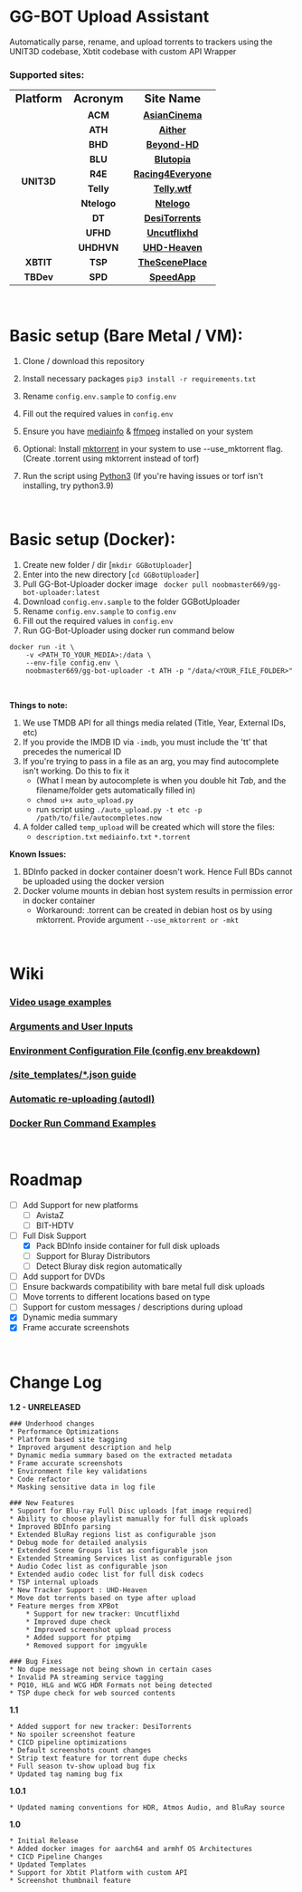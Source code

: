 # GG-BOT Upload Assistant
Automatically parse, rename, and upload torrents to trackers using the UNIT3D codebase, Xbtit codebase with custom API Wrapper

### Supported sites:
<table>
    <tbody>
         <tr style="text-align: center; font-size:20px">
            <td><strong>Platform</strong></td>
            <td><strong>Acronym</strong></td>
            <td><strong>Site Name</strong></td>
        </th>
        <tr style="text-align: center">
            <td rowspan="10"><strong>UNIT3D</strong></td>
            <td><strong>ACM</strong></td>
            <td><strong><a href="https://asiancinema.me">AsianCinema</a></strong></td>
        </tr>
        <tr style="text-align: center">
            <td><strong>ATH</strong></td>
            <td><strong><a href="https://aither.cc">Aither</a></strong></td>
        </tr>
        <tr style="text-align: center">
            <td><strong>BHD</strong></td>
            <td><strong><a href="https://beyond-hd.me">Beyond-HD</a></strong></td>
        </tr>
        <tr style="text-align: center">
            <td><strong>BLU</strong></td>
            <td><strong><a href="https://blutopia.xyz">Blutopia</a></strong></td>
        </tr>
        <tr style="text-align: center">
            <td><strong>R4E</strong></td>
            <td><strong><a href="https://racing4everyone.eu">Racing4Everyone</a></strong></td>
        </tr>
        <tr style="text-align: center">
            <td><strong>Telly</strong></td>
            <td><strong><a href="https://telly.wtf">Telly.wtf</a></strong></td>
        </tr>
        <tr style="text-align: center">
            <td><strong>Ntelogo</strong></td>
            <td><strong><a href="https://ntelogo.org">Ntelogo</a></strong></td>
        </tr>
        <tr style="text-align: center">
            <td><strong>DT</strong></td>
            <td><strong><a href="https://desitorrents.rocks/">DesiTorrents</a></strong></td>
        </tr>
        <tr style="text-align: center">
            <td><strong>UFHD</strong></td>
            <td><strong><a href="https://uncutflixhd.com/">Uncutflixhd</a></strong></td>
        </tr>
        <tr style="text-align: center">
            <td><strong>UHDHVN</strong></td>
            <td><strong><a href="https://uhd-heaven.xyz/">UHD-Heaven</a></strong></td>
        </tr>
        <tr style="text-align: center">
            <td><strong>XBTIT</strong></td>
            <td><strong>TSP</strong></td>
            <td><strong><a href="https://thesceneplace.com/">TheScenePlace</a></strong></td>
        </tr>
        <tr style="text-align: center">
            <td><strong>TBDev</strong></td>
            <td><strong>SPD</strong></td>
            <td><strong><a href="https://speedapp.io/">SpeedApp</a></strong></td>
        </tr>
    </tbody>
</table>

<br>

<!-- Basic setup -->
# Basic setup (Bare Metal / VM):
1. Clone / download this repository
2. Install necessary packages ```pip3 install -r requirements.txt```
3. Rename `config.env.sample` to `config.env`
4. Fill out the required values in `config.env`
5. Ensure you have [mediainfo](https://mediaarea.net/en/MediaInfo/Download/Ubuntu) & [ffmpeg](https://ffmpeg.org/download.html) installed on your system
6. Optional: Install [mktorrent](https://github.com/pobrn/mktorrent) in your system to use --use_mktorrent flag. (Create .torrent using mktorrent instead of torf)
7. Run the script using [Python3](https://www.python.org/downloads/) (If you're having issues or torf isn't installing, try python3.9)
   
   <br>

# Basic setup (Docker):
1. Create new folder / dir [`mkdir GGBotUploader`]
2. Enter into the new directory [`cd GGBotUploader`]
3. Pull GG-Bot-Uploader docker image ``` docker pull noobmaster669/gg-bot-uploader:latest```
4. Download `config.env.sample` to the folder GGBotUploader
5. Rename `config.env.sample` to `config.env`
6. Fill out the required values in `config.env`
7. Run GG-Bot-Uploader using docker run command below 
```
docker run -it \
    -v <PATH_TO_YOUR_MEDIA>:/data \
    --env-file config.env \
    noobmaster669/gg-bot-uploader -t ATH -p "/data/<YOUR_FILE_FOLDER>"
```
   <br /> 

**Things to note:**
1. We use TMDB API for all things media related (Title, Year, External IDs, etc)
2. If you provide the IMDB ID via ```-imdb```, you must include the 'tt' that precedes the numerical ID
3. If you're trying to pass in a file as an arg, you may find autocomplete isn't working. Do this to fix it
    * (What I mean by autocomplete is when you double hit *Tab*, and the filename/folder gets automatically filled in)
    * ```chmod u+x auto_upload.py```
    * run script using ```./auto_upload.py -t etc -p /path/to/file/autocompletes.now```
4. A folder called ``temp_upload`` will be created which will store the files:
    * ```description.txt``` ```mediainfo.txt``` ```*.torrent```

**Known Issues:**
1. BDInfo packed in docker container doesn't work. Hence Full BDs cannot be uploaded using the docker version
2. Docker volume mounts in debian host system results in permission error in docker container
    * Workaround: .torrent can be created in debian host os by using mktorrent. Provide argument `--use_mktorrent or -mkt`

<br>

# Wiki
### [Video usage examples](https://gitlab.com/gg-bot/gg-bot-uploader/-/wikis/Video-examples)
### [Arguments and User Inputs](https://gitlab.com/gg-bot/gg-bot-uploader/-/wikis/Arguments-and-User-Inputs)
### [Environment Configuration File (config.env breakdown)](https://gitlab.com/gg-bot/gg-bot-uploader/-/wikis/Environment-Configuration-File)
### [/site_templates/*.json guide](https://gitlab.com/gg-bot/gg-bot-uploader/-/wikis/Tracker-Templates)
### [Automatic re-uploading (autodl)](https://gitlab.com/gg-bot/gg-bot-uploader/-/wikis/autodl-irssi-automatic-re-uploading)
### [Docker Run Command Examples](https://gitlab.com/gg-bot/gg-bot-uploader/-/wikis/Docker-Run-Command-Examples)

<br>

# Roadmap
- [ ] Add Support for new platforms
    - [ ] AvistaZ
    - [ ] BIT-HDTV
- [ ] Full Disk Support
    - [X] Pack BDInfo inside container for full disk uploads
    - [ ] Support for Bluray Distributors
    - [ ] Detect Bluray disk region automatically
- [ ] Add support for DVDs
- [ ] Ensure backwards compatibility with bare metal full disk uploads 
- [ ] Move torrents to different locations based on type
- [ ] Support for custom messages / descriptions during upload
- [x] Dynamic media summary
- [x] Frame accurate screenshots

<br>

# Change Log
**1.2 - UNRELEASED**

    ### Underhood changes
    * Performance Optimizations
    * Platform based site tagging
    * Improved argument description and help
    * Dynamic media summary based on the extracted metadata
    * Frame accurate screenshots
    * Environment file key validations
    * Code refactor
    * Masking sensitive data in log file

    ### New Features
    * Support for Blu-ray Full Disc uploads [fat image required]
    * Ability to choose playlist manually for full disk uploads
    * Improved BDInfo parsing
    * Extended BluRay regions list as configurable json
    * Debug mode for detailed analysis
    * Extended Scene Groups list as configurable json
    * Extended Streaming Services list as configurable json
    * Audio Codec list as configurable json
    * Extended audio codec list for full disk codecs
    * TSP internal uploads
    * New Tracker Support : UHD-Heaven
    * Move dot torrents based on type after upload
    * Feature merges from XPBot
        * Support for new tracker: Uncutflixhd
        * Improved dupe check
        * Improved screenshot upload process
        * Added support for ptpimg
        * Removed support for imgyukle

    ### Bug Fixes
    * No dupe message not being shown in certain cases
    * Invalid PA streaming service tagging
    * PQ10, HLG and WCG HDR Formats not being detected
    * TSP dupe check for web sourced contents

**1.1**

    * Added support for new tracker: DesiTorrents 
    * No spoiler screenshot feature
    * CICD pipeline optimizations
    * Default screenshots count changes
    * Strip text feature for torrent dupe checks
    * Full season tv-show upload bug fix
    * Updated tag naming bug fix

**1.0.1**

    * Updated naming conventions for HDR, Atmos Audio, and BluRay source

**1.0**

    * Initial Release
    * Added docker images for aarch64 and armhf OS Architectures
    * CICD Pipeline Changes
    * Updated Templates
    * Support for Xbtit Platform with custom API
    * Screenshot thumbnail feature
